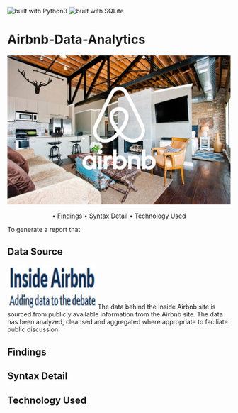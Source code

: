 ![built with Python3](https://img.shields.io/badge/built%20with-Python3-blue.svg)    ![built with SQLite](https://img.shields.io/badge/built%20with-SQLite-red.svg)

# Airbnb-Data-Analytics

![alt text](https://raw.githubusercontent.com/david880110/Airbnb-Data-Analytics/master/image/airbnb-logo.jpg)

<p align="center">
  • <a href="#findings">Findings</a>
  • <a href="#syntax-detail">Syntax Detail</a>
  • <a href="#technology-Used">Technology Used</a>
</p>

To generate a report that

## Data Source

<img src="https://raw.githubusercontent.com/david880110/Airbnb-Data-Analytics/master/image/insideairbnb.png" width="200" height="100"/>
The data behind the Inside Airbnb site is sourced from publicly available information from the Airbnb site. The data has been analyzed, cleansed and aggregated where appropriate to faciliate public discussion.

## Findings 

## Syntax Detail

## Technology Used